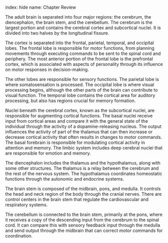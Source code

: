 index: hide
name: Chapter Review

The adult brain is separated into four major regions: the cerebrum, the diencephalon, the brain stem, and the cerebellum. The cerebrum is the largest portion and contains the cerebral cortex and subcortical nuclei. It is divided into two halves by the longitudinal fissure.

The cortex is separated into the frontal, parietal, temporal, and occipital lobes. The frontal lobe is responsible for motor functions, from planning movements through executing commands to be sent to the spinal cord and periphery. The most anterior portion of the frontal lobe is the prefrontal cortex, which is associated with aspects of personality through its influence on motor responses in decision-making.

The other lobes are responsible for sensory functions. The parietal lobe is where somatosensation is processed. The occipital lobe is where visual processing begins, although the other parts of the brain can contribute to visual function. The temporal lobe contains the cortical area for auditory processing, but also has regions crucial for memory formation.

Nuclei beneath the cerebral cortex, known as the subcortical nuclei, are responsible for augmenting cortical functions. The basal nuclei receive input from cortical areas and compare it with the general state of the individual through the activity of a dopamine-releasing nucleus. The output influences the activity of part of the thalamus that can then increase or decrease cortical activity that often results in changes to motor commands. The basal forebrain is responsible for modulating cortical activity in attention and memory. The limbic system includes deep cerebral nuclei that are responsible for emotion and memory.

The diencephalon includes the thalamus and the hypothalamus, along with some other structures. The thalamus is a relay between the cerebrum and the rest of the nervous system. The hypothalamus coordinates homeostatic functions through the autonomic and endocrine systems.

The brain stem is composed of the midbrain, pons, and medulla. It controls the head and neck region of the body through the cranial nerves. There are control centers in the brain stem that regulate the cardiovascular and respiratory systems.

The cerebellum is connected to the brain stem, primarily at the pons, where it receives a copy of the descending input from the cerebrum to the spinal cord. It can compare this with sensory feedback input through the medulla and send output through the midbrain that can correct motor commands for coordination.
